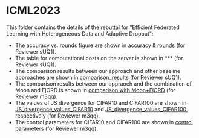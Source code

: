 # ICML2023
This folder contains the details of the rebuttal for "Efficient Federated Learning with Heterogeneous Data and Adaptive Dropout":

- The accuracy vs. rounds figure are shown in [accuracy & rounds](https://github.com/anonymous2023319/ICML2023/blob/main/accuracy%26rounds.md) (for Reviewer sUQ1).
- The table for computational costs on the server is shown in *** (for Reviewer sUQ1).
- The comparison results between our approach and other baseline approaches are shown in [comparison_results](https://github.com/anonymous2023319/ICML2023/blob/main/comparison_results.txt) (for Reviewer sUQ1).
- The comparison results between our appraoch and the combination of Moon and FjORD is shown in [comparison with Moon+FjORD](https://github.com/anonymous2023319/ICML2023/blob/main/comparison_Moon%2BFjORD) (for Reviewer m3qq).
- The values of JS divergence for CIFAR10 and CIFAR100 are shown in [JS_divergence_values_CIFAR10](https://github.com/anonymous2023319/ICML2023/blob/main/JS_divergence_values_CIFAR10.txt) and [JS_divergence_values_CIFAR100](https://github.com/anonymous2023319/ICML2023/blob/main/JS_divergence_values_CIFAR100.txt), respectively (for Reviewer m3qq).
- The control parameters for CIFAR10 and CIFAR100 are shown in [control parameters](https://github.com/anonymous2023319/ICML2023/blob/main/control_parameters) (for Reviewer m3qq).
